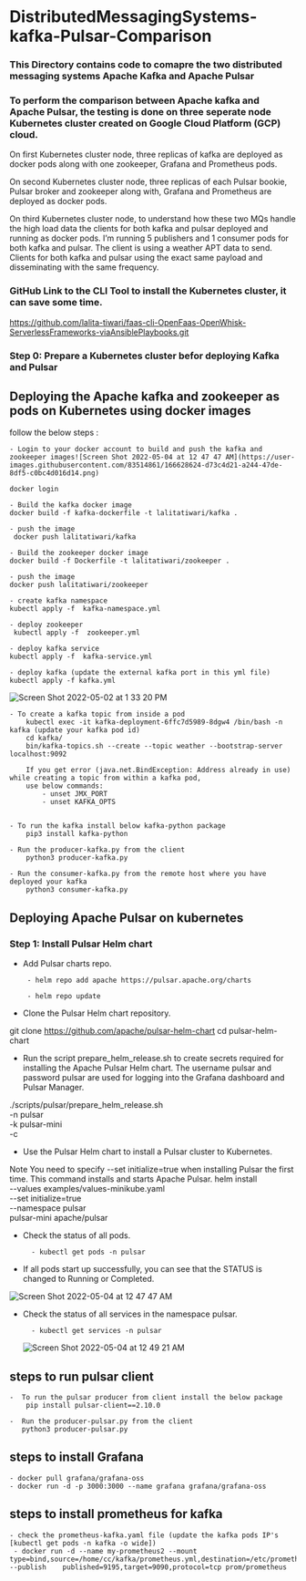 # DistributedMessagingSystems-kafka-Pulsar-Comparison

### This Directory contains code to comapre the two distributed messaging systems Apache Kafka and Apache Pulsar

### To perform the comparison between Apache kafka and Apache Pulsar, the testing is done on three seperate node Kubernetes cluster created on Google Cloud Platform (GCP) cloud.

On first Kubernetes cluster node, three replicas of kafka are deployed as docker pods along with one zookeeper, Grafana and Prometheus pods. 

On second Kubernetes cluster node, three replicas of each Pulsar bookie, Pulsar broker and zookeeper along with, Grafana and Prometheus are 
deployed as docker pods.

On third Kubernetes cluster node, to understand how these two MQs handle the high load data the clients for both kafka and pulsar deployed and running as docker pods. I’m running 5 publishers and 1 consumer pods for both kafka and pulsar. The client is using a weather APT data to send. 
Clients for both kafka and pulsar using the exact same payload and disseminating with the same frequency. 

### GitHub Link to the CLI Tool to install the Kubernetes cluster, it can save some time.
https://github.com/lalita-tiwari/faas-cli-OpenFaas-OpenWhisk-ServerlessFrameworks-viaAnsiblePlaybooks.git


### Step 0: Prepare a Kubernetes cluster befor deploying Kafka and Pulsar


## Deploying the Apache kafka and zookeeper as pods on Kubernetes using docker images
follow the below steps :


    - Login to your docker account to build and push the kafka and zookeeper images![Screen Shot 2022-05-04 at 12 47 47 AM](https://user-images.githubusercontent.com/83514861/166628624-d73c4d21-a244-47de-8df5-c0bc4d016d14.png)

    docker login
    
    - Build the kafka docker image
    docker build -f kafka-dockerfile -t lalitatiwari/kafka .
    
    - push the image
     docker push lalitatiwari/kafka
     
    - Build the zookeeper docker image
    docker build -f Dockerfile -t lalitatiwari/zookeeper .
    
    - push the image
    docker push lalitatiwari/zookeeper
   
    - create kafka namespace
    kubectl apply -f  kafka-namespace.yml 
   
    - deploy zookeeper
     kubectl apply -f  zookeeper.yml
    
    - deploy kafka service
    kubectl apply -f  kafka-service.yml
   
    - deploy kafka (update the external kafka port in this yml file)
    kubectl apply -f kafka.yml
    
   ![Screen Shot 2022-05-02 at 1 33 20 PM](https://user-images.githubusercontent.com/83514861/166304916-d26847a1-89fa-43ff-a8bb-f8cf7b91c333.png)

 
    - To create a kafka topic from inside a pod
        kubectl exec -it kafka-deployment-6ffc7d5989-8dgw4 /bin/bash -n kafka (update your kafka pod id)
        cd kafka/
        bin/kafka-topics.sh --create --topic weather --bootstrap-server localhost:9092 
        
        If you get error (java.net.BindException: Address already in use) while creating a topic from within a kafka pod,
        use below commands:
            - unset JMX_PORT
            - unset KAFKA_OPTS
    
    
    - To run the kafka install below kafka-python package
        pip3 install kafka-python
        
    - Run the producer-kafka.py from the client
        python3 producer-kafka.py 
        
    - Run the consumer-kafka.py from the remote host where you have deployed your kafka 
        python3 consumer-kafka.py 
        
        
   
## Deploying Apache Pulsar on kubernetes 
     
### Step 1: Install Pulsar Helm chart

 - Add Pulsar charts repo.

        - helm repo add apache https://pulsar.apache.org/charts

        - helm repo update

 - Clone the Pulsar Helm chart repository.

git clone https://github.com/apache/pulsar-helm-chart
cd pulsar-helm-chart


- Run the script prepare_helm_release.sh to create secrets required for installing the Apache Pulsar Helm chart. The username pulsar and password pulsar are used for logging into the Grafana dashboard and Pulsar Manager.

./scripts/pulsar/prepare_helm_release.sh \
    -n pulsar \
    -k pulsar-mini \
    -c


- Use the Pulsar Helm chart to install a Pulsar cluster to Kubernetes.

Note 
You need to specify --set initialize=true when installing Pulsar the first time. This command installs and starts Apache Pulsar.
helm install \
    --values examples/values-minikube.yaml \
    --set initialize=true \
    --namespace pulsar \
    pulsar-mini apache/pulsar


- Check the status of all pods.

        - kubectl get pods -n pulsar

- If all pods start up successfully, you can see that the STATUS is changed to Running or Completed.

![Screen Shot 2022-05-04 at 12 47 47 AM](https://user-images.githubusercontent.com/83514861/166628647-18bc4d4d-5221-4552-b29f-f4d4d7eaf549.png)

- Check the status of all services in the namespace pulsar.

        - kubectl get services -n pulsar
  ![Screen Shot 2022-05-04 at 12 49 21 AM](https://user-images.githubusercontent.com/83514861/166628730-29f56be6-68ee-44d1-97d4-5c22fb22a6c1.png)


## steps to run pulsar client

    -  To run the pulsar producer from client install the below package
        pip install pulsar-client==2.10.0
        
    -  Run the producer-pulsar.py from the client
       python3 producer-pulsar.py

## steps to install Grafana
    - docker pull grafana/grafana-oss
    - docker run -d -p 3000:3000 --name grafana grafana/grafana-oss
 
 ## steps to install prometheus for kafka
    - check the prometheus-kafka.yaml file (update the kafka pods IP's [kubectl get pods -n kafka -o wide])
     - docker run -d --name my-prometheus2 --mount type=bind,source=/home/cc/kafka/prometheus.yml,destination=/etc/prometheus/prometheus.yml --publish    published=9195,target=9090,protocol=tcp prom/prometheus



